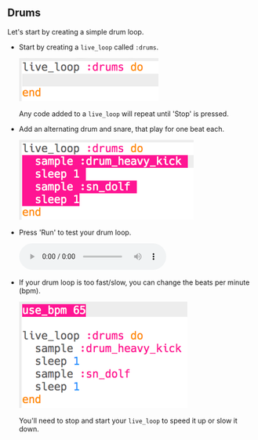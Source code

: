 ## Drums

Let's start by creating a simple drum loop.

+ Start by creating a `live_loop` called `:drums`.
    
    ![スクリーンショット](images/dj-drums-loop.png)
    
    Any code added to a `live_loop` will repeat until 'Stop' is pressed.

+ Add an alternating drum and snare, that play for one beat each.
    
    ![スクリーンショット](images/dj-drums.png)

+ Press 'Run' to test your drum loop.
    
    <div id="audio-preview" class="pdf-hidden">
      <audio controls preload> <source src="resources/drums.mp3" type="audio/mpeg"> Your browser does not support the <code>audio</code> element. </audio>
    </div>
+ If your drum loop is too fast/slow, you can change the beats per minute (bpm).
    
    ![スクリーンショット](images/dj-bpm.png)
    
    You'll need to stop and start your `live_loop` to speed it up or slow it down.